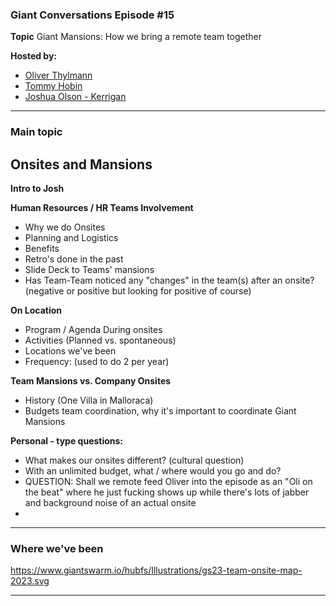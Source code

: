 ### Giant Conversations Episode #15

**Topic** Giant Mansions: How we bring a remote team together

**Hosted by:** 

* [Oliver Thylmann](https://twitter.com/othylmann)
* [Tommy Hobin](https://twitter.com/tommyhobin)
* [Joshua Olson - Kerrigan](https://www.linkedin.com/in/joshua-olson-kerrigan-51930b125/)

------------------------------------------------------------------------------------------------------------------------------
### Main topic

## Onsites and Mansions

**Intro to Josh**

**Human Resources / HR Teams Involvement**
- Why we do Onsites
- Planning and Logistics 
- Benefits
- Retro's done in the past
- Slide Deck to Teams' mansions
- Has Team-Team noticed any "changes" in the team(s) after an onsite? (negative or positive but looking for positive of course)

**On Location**
- Program / Agenda During onsites
- Activities (Planned vs. spontaneous)
- Locations we've been
- Frequency: (used to do 2 per year)

**Team Mansions vs. Company Onsites**
- History (One Villa in Malloraca)
- Budgets team coordination, why it's important to coordinate Giant Mansions

**Personal - type questions:**
- What makes our onsites different? (cultural question)
- With an unlimited budget, what / where would you go and do?
- QUESTION: Shall we remote feed Oliver into the episode as an "Oli on the beat" where he just fucking shows up while there's lots of jabber and background noise of an actual onsite
- 

------------------------------------------------------------------------------------------------------------------------------

### Where we've been

https://www.giantswarm.io/hubfs/Illustrations/gs23-team-onsite-map-2023.svg

------------------------------------------------------------------------------------------------------------------------------
